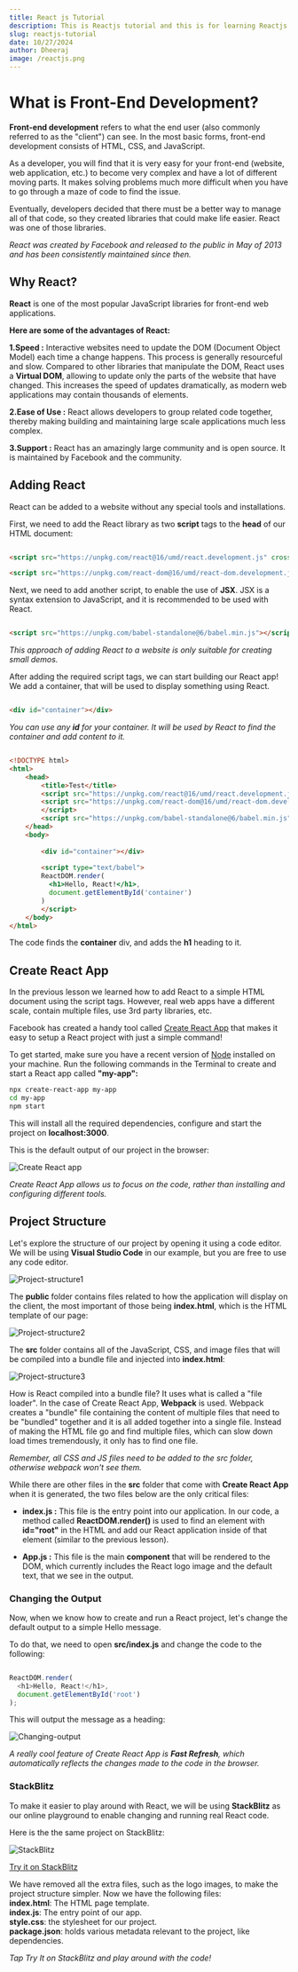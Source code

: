 ```yaml
---
title: React js Tutorial
description: This is Reactjs tutorial and this is for learning Reactjs
slug: reactjs-tutorial
date: 10/27/2024
author: Dheeraj
image: /reactjs.png
---
```


# What is Front-End Development?
**Front-end development** refers to what the end user (also commonly referred to as the "client") can see. In the most basic forms, front-end development consists of HTML, CSS, and JavaScript.

As a developer, you will find that it is very easy for your front-end (website, web application, etc.) to become very complex and have a lot of different moving parts. It makes solving problems much more difficult when you have to go through a maze of code to find the issue.

Eventually, developers decided that there must be a better way to manage all of that code, so they created libraries that could make life easier. React was one of those libraries.

*React was created by Facebook and released to the public in May of 2013 and has been consistently maintained since then.*

## Why React?
**React** is one of the most popular JavaScript libraries for front-end web applications.

**Here are some of the advantages of React:**

**1.Speed :**
Interactive websites need to update the DOM (Document Object Model) each time a change happens. This process is generally resourceful and slow.
Compared to other libraries that manipulate the DOM, React uses a **Virtual DOM**, allowing to update only the parts of the website that have changed. This increases the speed of updates dramatically, as modern web applications may contain thousands of elements.

**2.Ease of Use :**
React allows developers to group related code together, thereby making building and maintaining large scale applications much less complex.

**3.Support :**
React has an amazingly large community and is open source. It is maintained by Facebook and the community.

## Adding React

React can be added to a website without any special tools and installations.

First, we need to add the React library as two **script** tags to the **head** of our HTML document:


```html

<script src="https://unpkg.com/react@16/umd/react.development.js" crossorigin></script>

<script src="https://unpkg.com/react-dom@16/umd/react-dom.development.js" crossorigin></script>
```

Next, we need to add another script, to enable the use of **JSX**.
JSX is a syntax extension to JavaScript, and it is recommended to be used with React.

```html

<script src="https://unpkg.com/babel-standalone@6/babel.min.js"></script>

```

*This approach of adding React to a website is only suitable for creating small demos.*

After adding the required script tags, we can start building our React app!
We add a container, that will be used to display something using React.

```html

<div id="container"></div>

```

*You can use any **id** for your container. It will be used by React to find the container and add content to it.*

```html

<!DOCTYPE html>
<html>
    <head>
        <title>Test</title>
        <script src="https://unpkg.com/react@16/umd/react.development.js" crossorigin></script>
        <script src="https://unpkg.com/react-dom@16/umd/react-dom.development.js" crossorigin>
        </script>
        <script src="https://unpkg.com/babel-standalone@6/babel.min.js"></script> 
    </head>
    <body>
        
        <div id="container"></div>
        
        <script type="text/babel">
        ReactDOM.render(
          <h1>Hello, React!</h1>,
          document.getElementById('container')
        )
        </script>
    </body>
</html>
```

The code finds the **container** div, and adds the **h1** heading to it.

## Create React App

In the previous lesson we learned how to add React to a simple HTML document using the script tags.
However, real web apps have a different scale, contain multiple files, use 3rd party libraries, etc.

Facebook has created a handy tool called [Create React App](https://create-react-app.dev/)  that makes it easy to setup a React project with just a simple command!

To get started, make sure you have a recent version of [Node](https://nodejs.org/en/) installed on your machine.
Run the following commands in the Terminal to create and start a React app called **"my-app":**

```bash
npx create-react-app my-app
cd my-app
npm start
```

This will install all the required dependencies, configure and start the project on **localhost:3000**.

This is the default output of our project in the browser:

![Create React app](/create-react-app.png)

*Create React App allows us to focus on the code, rather than installing and configuring different tools.*

## Project Structure

Let's explore the structure of our project by opening it using a code editor.
We will be using **Visual Studio Code** in our example, but you are free to use any code editor.

![Project-structure1](/project-structure1.png)

The **public** folder contains files related to how the application will display on the client, the most important of those being **index.html**, which is the HTML template of our page:

![Project-structure2](/project-structure2.png)

The **src** folder contains all of the JavaScript, CSS, and image files that will be compiled into a bundle file and injected into **index.html**:

![Project-structure3](/project-structure3.png)

How is React compiled into a bundle file? It uses what is called a "file loader". In the case of Create React App, **Webpack** is used.
Webpack creates a "bundle" file containing the content of multiple files that need to be "bundled" together and it is all added together into a single file. Instead of making the HTML file go and find multiple files, which can slow down load times tremendously, it only has to find one file.

*Remember, all CSS and JS files need to be added to the src folder, otherwise webpack won't see them.*

While there are other files in the **src** folder that come with **Create React App** when it is generated, the two files below are the only critical files:

- **index.js :** This file is the entry point into our application. In our code, a method called **ReactDOM.render()** is used to find an element with **id="root"** in the HTML and add our React application inside of that element (similar to the previous lesson).

- **App.js :** This file is the main **component** that will be rendered to the DOM, which currently includes the React logo image and the default text, that we see in the output.

### Changing the Output

Now, when we know how to create and run a React project, let's change the default output to a simple Hello message.

To do that, we need to open **src/index.js** and change the code to the following:

```js

ReactDOM.render(
  <h1>Hello, React!</h1>,
  document.getElementById('root')
);

```

This will output the message as a heading:

![Changing-output](/changing-output.png)

*A really cool feature of Create React App is **Fast Refresh**, which automatically reflects the changes made to the code in the browser.*

### StackBlitz

To make it easier to play around with React, we will be using **StackBlitz** as our online playground to enable changing and running real React code.

Here is the the same project on StackBlitz:

![StackBlitz](/stack-blitz.png)

[Try it on StackBlitz](https://stackblitz.com/edit/hello-react-example?file=index.js)

We have removed all the extra files, such as the logo images, to make the project structure simpler.
Now we have the following files:  
**index.html**: The HTML page template.  
**index.js**: The entry point of our app.  
**style.css**: the stylesheet for our project.  
**package.json**: holds various metadata relevant to the project, like dependencies.

*Tap Try It on StackBlitz and play around with the code!*